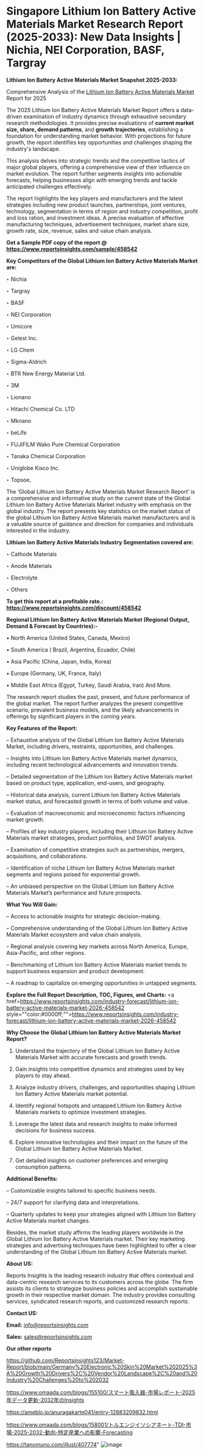 # Singapore Lithium Ion Battery Active Materials Market Research Report (2025-2033): New Data Insights | Nichia, NEI Corporation, BASF, Targray

<strong>Lithium Ion Battery Active Materials Market Snapshot 2025-2033:</strong>

Comprehensive Analysis of the <a href=https://www.reportsinsights.com/sample/458542>Lithium Ion Battery Active Materials Market</a> Report for 2025

The 2025 Lithium Ion Battery Active Materials Market Report offers a data-driven examination of industry dynamics through exhaustive secondary research methodologies. It provides precise evaluations of <strong>current market size, share, demand patterns</strong>, and <strong>growth trajectories</strong>, establishing a foundation for understanding market behavior. With projections for future growth, the report identifies key opportunities and challenges shaping the industry's landscape.

This analysis delves into strategic trends and the competitive tactics of major global players, offering a comprehensive view of their influence on market evolution. The report further segments insights into actionable forecasts, helping businesses align with emerging trends and tackle anticipated challenges effectively.

The report highlights the key players and manufacturers and the latest strategies including new product launches, partnerships, joint ventures, technology, segmentation in terms of region and industry competition, profit and loss ration, and investment ideas. A precise evaluation of effective manufacturing techniques, advertisement techniques, market share size, growth rate, size, revenue, sales and value chain analysis.

<strong>Get a Sample PDF copy of the report @ <a href=https://www.reportsinsights.com/sample/458542 style=color:#0000ff;>https://www.reportsinsights.com/sample/458542</a></strong>

<strong>Key Competitors of the Global Lithium Ion Battery Active Materials Market are:</strong>

‣ Nichia

‣ Targray

‣ BASF

‣ NEI Corporation

‣ Umicore

‣ Gelest Inc.

‣ LG Chem

‣ Sigma-Aldrich

‣ BTR New Energy Material Ltd.

‣ 3M

‣ Lionano

‣ Hitachi Chemical Co. LTD

‣ Mknano

‣ beLife

‣ FUJIFILM Wako Pure Chemical Corporation

‣ Tanaka Chemical Corporation

‣ Uniglobe Kisco Inc.

‣ Topsoe,

The ‘Global Lithium Ion Battery Active Materials Market Research Report’ is a comprehensive and informative study on the current state of the Global Lithium Ion Battery Active Materials Market industry with emphasis on the global industry. The report presents key statistics on the market status of the global Lithium Ion Battery Active Materials market manufacturers and is a valuable source of guidance and direction for companies and individuals interested in the industry.

<strong>Lithium Ion Battery Active Materials Industry Segmentation covered are:</strong>

‣ Cathode Materials

‣ Anode Materials

‣ Electrolyte

‣ Others

<strong>To get this report at a profitable rate.: <a href=https://www.reportsinsights.com/discount/458542 style=color:#0000ff;>https://www.reportsinsights.com/discount/458542</a></strong>

<strong>Regional Lithium Ion Battery Active Materials Market (Regional Output, Demand &amp; Forecast by Countries):-</strong>

• North America (United States, Canada, Mexico)

• South America ( Brazil, Argentina, Ecuador, Chile)

• Asia Pacific (China, Japan, India, Korea)

• Europe (Germany, UK, France, Italy)

• Middle East Africa (Egypt, Turkey, Saudi Arabia, Iran) And More.

The research report studies the past, present, and future performance of the global market. The report further analyzes the present competitive scenario, prevalent business models, and the likely advancements in offerings by significant players in the coming years.

<strong>Key Features of the Report:</strong>

– Exhaustive analysis of the Global Lithium Ion Battery Active Materials Market, including drivers, restraints, opportunities, and challenges.

– Insights into Lithium Ion Battery Active Materials market dynamics, including recent technological advancements and innovation trends.

– Detailed segmentation of the Lithium Ion Battery Active Materials market based on product type, application, end-users, and geography.

– Historical data analysis, current Lithium Ion Battery Active Materials market status, and forecasted growth in terms of both volume and value.

– Evaluation of macroeconomic and microeconomic factors influencing market growth.

– Profiles of key industry players, including their Lithium Ion Battery Active Materials market strategies, product portfolios, and SWOT analysis.

– Examination of competitive strategies such as partnerships, mergers, acquisitions, and collaborations.

– Identification of niche Lithium Ion Battery Active Materials market segments and regions poised for exponential growth.

– An unbiased perspective on the Global Lithium Ion Battery Active Materials Market’s performance and future prospects.

<strong>What You Will Gain:</strong>

– Access to actionable insights for strategic decision-making.

– Comprehensive understanding of the Global Lithium Ion Battery Active Materials Market ecosystem and value chain analysis.

– Regional analysis covering key markets across North America, Europe, Asia-Pacific, and other regions.

– Benchmarking of Lithium Ion Battery Active Materials market trends to support business expansion and product development.

– A roadmap to capitalize on emerging opportunities in untapped segments.

<strong>Explore the Full Report Description, TOC, Figures, and Charts:</strong>
<a href=https://www.reportsinsights.com/industry-forecast/lithium-ion-battery-active-materials-market-2026-458542 style=""color:#0000ff;"">https://www.reportsinsights.com/industry-forecast/lithium-ion-battery-active-materials-market-2026-458542</a>

<strong>Why Choose the Global Lithium Ion Battery Active Materials Market Report?</strong>

1. Understand the trajectory of the Global Lithium Ion Battery Active Materials Market with accurate forecasts and growth trends.

2. Gain insights into competitive dynamics and strategies used by key players to stay ahead.

3. Analyze industry drivers, challenges, and opportunities shaping Lithium Ion Battery Active Materials market potential.

4. Identify regional hotspots and untapped Lithium Ion Battery Active Materials markets to optimize investment strategies.

5. Leverage the latest data and research insights to make informed decisions for business success.

6. Explore innovative technologies and their impact on the future of the Global Lithium Ion Battery Active Materials Market.

7. Get detailed insights on customer preferences and emerging consumption patterns.

<strong>Additional Benefits:</strong>

– Customizable insights tailored to specific business needs.

– 24/7 support for clarifying data and interpretations.

– Quarterly updates to keep your strategies aligned with Lithium Ion Battery Active Materials market changes.

Besides, the market study affirms the leading players worldwide in the Global Lithium Ion Battery Active Materials market. Their key marketing strategies and advertising techniques have been highlighted to offer a clear understanding of the Global Lithium Ion Battery Active Materials market.

<strong><strong>About US</strong>:</strong>

Reports Insights is the leading research industry that offers contextual and data-centric research services to its customers across the globe. The firm assists its clients to strategize business policies and accomplish sustainable growth in their respective market domain. The industry provides consulting services, syndicated research reports, and customized research reports.

<strong>Contact US:</strong>

<p class=><b>Email:</b> <a href=mailto:info@reportsinsights.com>info@reportsinsights.com</a></p>
<p class=><b>Sales:</b> <a href=mailto:sales@reportsinsights.com>sales@reportsinsights.com</a></p>

<strong>Our other reports</strong>

<a href=https://github.com/Reportsinsights123/Market-Report/blob/main/Germany%20Electronic%20Skin%20Market%202025%3A%20Growth%20Drivers%2C%20Vendor%20Landscape%2C%20and%20Industry%20Challenges%20to%202032>https://github.com/Reportsinsights123/Market-Report/blob/main/Germany%20Electronic%20Skin%20Market%202025%3A%20Growth%20Drivers%2C%20Vendor%20Landscape%2C%20and%20Industry%20Challenges%20to%202032</a>

<a href=https://www.omaada.com/blogs/155100/スマート吸入器-市場レポート-2025年データ更新-2032年のInsights>https://www.omaada.com/blogs/155100/スマート吸入器-市場レポート-2025年データ更新-2032年のInsights</a>

<a href=https://ameblo.jp/anuragakarte041/entry-12883209832.html>https://ameblo.jp/anuragakarte041/entry-12883209832.html</a>

<a href=https://www.omaada.com/blogs/158001/トルエンジイソシアネート-TDI-市場-2025-2032-動向-特定産業への影響-Forecasting>https://www.omaada.com/blogs/158001/トルエンジイソシアネート-TDI-市場-2025-2032-動向-特定産業への影響-Forecasting</a>

<a href=https://tanomuno.com/illust/407774>https://tanomuno.com/illust/407774</a>"
![image](https://github.com/user-attachments/assets/24bf520e-1877-40da-ac6c-86b36e761f67)
